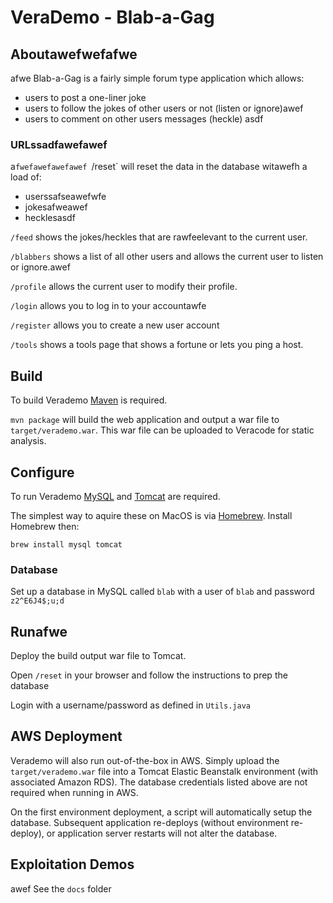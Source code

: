 # VeraDemo - Blab-a-Gag

## Aboutawefwefafwe
afwe
Blab-a-Gag is a fairly simple forum type application which allows:
 - users to post a one-liner joke
 - users to follow the jokes of other users or not (listen or ignore)awef
 - users to comment on other users messages (heckle)
 asdf
### URLssadfawefawef
a`fwefawefawefawef
`/reset` will reset the data in the database witawefh a load of:
 - userssafseawefwfe
 - jokesafweawef
 - hecklesasdf
  
`/feed` shows the jokes/heckles that are rawfeelevant to the current user.

`/blabbers` shows a list of all other users and allows the current user to listen or ignore.awef

`/profile` allows the current user to modify their profile.

`/login` allows you to log in to your accountawfe

`/register` allows you to create a new user account

`/tools` shows a tools page that shows a fortune or lets you ping a host.


## Build

To build Verademo [Maven](https://maven.apache.org) is required.

`mvn package` will build the web application and output a war file to `target/verademo.war`. This war file can be uploaded to Veracode for static analysis.

## Configure

To run Verademo [MySQL](https://www.mysql.com/) and [Tomcat](https://tomcat.apache.org/) are required.

The simplest way to aquire these on MacOS is via [Homebrew](http://brew.sh/). Install Homebrew then:

    brew install mysql tomcat

### Database

Set up a database in MySQL called `blab` with a user of `blab` and password `z2^E6J4$;u;d`
 
## Runafwe

Deploy the build output war file to Tomcat.

Open `/reset` in your browser and follow the instructions to prep the database

Login with a username/password as defined in `Utils.java`

## AWS Deployment

Verademo will also run out-of-the-box in AWS. Simply upload the `target/verademo.war` file into a Tomcat Elastic Beanstalk environment (with associated Amazon RDS). The database credentials listed above are not required when running in AWS.

On the first environment deployment, a script will automatically setup the database. Subsequent application re-deploys (without environment re-deploy), or application server restarts will not alter the database.

## Exploitation Demos
awef
See the `docs` folder



